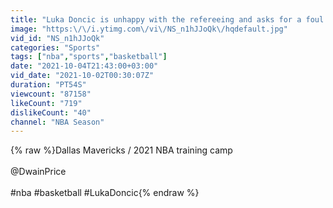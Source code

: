 ```yaml
---
title: "Luka Doncic is unhappy with the refereeing and asks for a foul in practice 😄"
image: "https:\/\/i.ytimg.com\/vi\/NS_n1hJJoQk\/hqdefault.jpg"
vid_id: "NS_n1hJJoQk"
categories: "Sports"
tags: ["nba","sports","basketball"]
date: "2021-10-04T21:43:00+03:00"
vid_date: "2021-10-02T00:30:07Z"
duration: "PT54S"
viewcount: "87158"
likeCount: "719"
dislikeCount: "40"
channel: "NBA Season"
---
```

{% raw %}Dallas Mavericks / 2021 NBA training camp<br /><br />@DwainPrice<br /><br />#nba #basketball #LukaDoncic{% endraw %}
